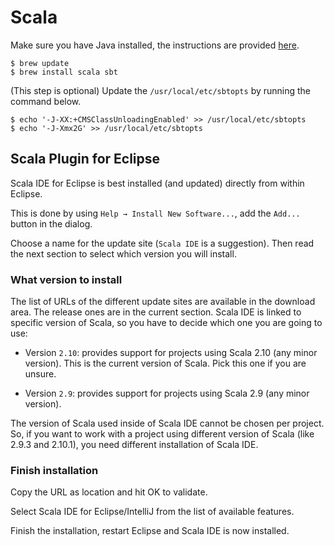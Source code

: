 # Scala
Make sure you have Java installed, the instructions are provided [here](/mac-setup/Java/README.html).

    $ brew update
    $ brew install scala sbt

(This step is optional) Update the `/usr/local/etc/sbtopts` by running the command below.

    $ echo '-J-XX:+CMSClassUnloadingEnabled' >> /usr/local/etc/sbtopts
    $ echo '-J-Xmx2G' >> /usr/local/etc/sbtopts

## Scala Plugin for Eclipse
Scala IDE for Eclipse is best installed (and updated) directly from within Eclipse.

This is done by using `Help → Install New Software...`, add the `Add...` button in the dialog.

Choose a name for the update site (`Scala IDE` is a suggestion). Then read the next section to select which version you will install.

### What version to install
The list of URLs of the different update sites are available in the download area. The release ones are in the current section. Scala IDE is linked to specific version of Scala, so you have to decide which one you are going to use:

- Version `2.10`: provides support for projects using Scala 2.10 (any minor version). This is the current version of Scala. Pick this one if you are unsure.

- Version `2.9`: provides support for projects using Scala 2.9 (any minor version).

The version of Scala used inside of Scala IDE cannot be chosen per project. So, if you want to work with a project using different version of Scala (like 2.9.3 and 2.10.1), you need different installation of Scala IDE.

### Finish installation
Copy the URL as location and hit OK to validate.

Select Scala IDE for Eclipse/IntelliJ from the list of available features.

Finish the installation, restart Eclipse and Scala IDE is now installed. 
